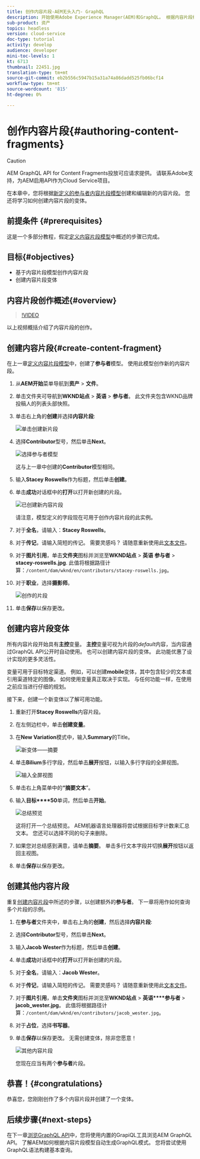 ```yaml
---
title: 创作内容片段-AEM无头入门- GraphQL
description: 开始使用Adobe Experience Manager(AEM)和GraphQL。 根据内容片段模型创建和编辑新的内容片段。 了解如何创建内容片段的变体。
sub-product: 资产
topics: headless
version: cloud-service
doc-type: tutorial
activity: develop
audience: developer
mini-toc-levels: 1
kt: 6713
thumbnail: 22451.jpg
translation-type: tm+mt
source-git-commit: eb2b556c5947b15a31a74a86dadd525fb06bcf14
workflow-type: tm+mt
source-wordcount: '815'
ht-degree: 0%

---
```



# 创作内容片段{#authoring-content-fragments}

>[!CAUTION]
>
> AEM GraphQL API for Content Fragments投放可应请求提供。
> 请联系Adobe支持，为AEM启用API作为Cloud Service项目。

在本章中，您将根据[新定义的参与者内容片段模型](./content-fragment-models.md)创建和编辑新的内容片段。 您还将学习如何创建内容片段的变体。

## 前提条件 {#prerequisites}

这是一个多部分教程，假定[定义内容片段模型](./content-fragment-models.md)中概述的步骤已完成。

## 目标{#objectives}

* 基于内容片段模型创作内容片段
* 创建内容片段变体

## 内容片段创作概述{#overview}

>[!VIDEO](https://video.tv.adobe.com/v/22451/?quality=12&learn=on)

以上视频概括介绍了内容片段的创作。

## 创建内容片段{#create-content-fragment}

在上一章[定义内容片段模型](./content-fragment-models.md)中，创建了&#x200B;**参与者**&#x200B;模型。 使用此模型创作新的内容片段。

1. 从&#x200B;**AEM开始**&#x200B;菜单导航到&#x200B;**资产** > **文件**。
1. 单击文件夹可导航到&#x200B;**WKND站点** > **英语** > **参与者**。 此文件夹包含WKND品牌投稿人的列表头部快照。

1. 单击右上角的&#x200B;**创建**&#x200B;并选择&#x200B;**内容片段**:

   ![单击创建新片段](assets/author-content-fragments/create-content-fragment-menu.png)

1. 选择&#x200B;**Contributor**&#x200B;型号，然后单击&#x200B;**Next**。

   ![选择参与者模型](assets/author-content-fragments/select-contributor-model.png)

   这与上一章中创建的&#x200B;**Contributor**&#x200B;模型相同。

1. 输入&#x200B;**Stacey Roswells**&#x200B;作为标题，然后单击&#x200B;**创建**。
1. 单击&#x200B;**成功**&#x200B;对话框中的&#x200B;**打开**&#x200B;以打开新创建的片段。

   ![已创建新内容片段](assets/author-content-fragments/new-content-fragment.png)

   请注意，模型定义的字段现在可用于创作内容片段的此实例。

1. 对于&#x200B;**全名**，请输入：**Stacey Roswells**。
1. 对于&#x200B;**传记**，请输入简短的传记。 需要灵感吗？ 请随意重新使用此[文本文件](assets/author-content-fragments/stacey-roswells-bio.txt)。
1. 对于&#x200B;**图片引用**，单击&#x200B;**文件夹**&#x200B;图标并浏览至&#x200B;**WKND站点** > **英语** **参与者** > **stacey-roswells.jpg**. 此值将根据路径计算：`/content/dam/wknd/en/contributors/stacey-roswells.jpg`。
1. 对于&#x200B;**职业**，选择&#x200B;**摄影师**。

   ![创作的片段](assets/author-content-fragments/stacye-roswell-fragment-authored.png)

1. 单击&#x200B;**保存**&#x200B;以保存更改。

## 创建内容片段变体

所有内容片段开始具有&#x200B;**主控**&#x200B;变量。 **主控**&#x200B;变量可视为片段的&#x200B;*default*&#x200B;内容，当内容通过GraphQL API公开时自动使用。 也可以创建内容片段的变体。 此功能优惠了设计实现的更多灵活性。

变量可用于目标特定渠道。 例如，可以创建&#x200B;**mobile**&#x200B;变体，其中包含较少的文本或引用渠道特定的图像。 如何使用变量真正取决于实现。 与任何功能一样，在使用之前应当进行仔细的规划。

接下来，创建一个新变体以了解可用功能。

1. 重新打开&#x200B;**Stacey Roswells**&#x200B;内容片段。
1. 在左侧边栏中，单击&#x200B;**创建变量**。
1. 在&#x200B;**New Variation**&#x200B;模式中，输入&#x200B;**Summary**&#x200B;的Title。

   ![新变体——摘要](assets/author-content-fragments/new-variation-summary.png)

1. 单击&#x200B;**Bilium**&#x200B;多行字段，然后单击&#x200B;**展开**&#x200B;按钮，以输入多行字段的全屏视图。

   ![输入全屏视图](assets/author-content-fragments/enter-full-screen-view.png)

1. 单击右上角菜单中的&#x200B;**“摘要文本**”。

1. 输入&#x200B;**目标****50**&#x200B;单词，然后单击&#x200B;**开始**。

   ![总结预览](assets/author-content-fragments/summarize-text-preview.png)

   这将打开一个总结预览。 AEM机器语言处理器将尝试根据目标字计数来汇总文本。 您还可以选择不同的句子来删除。

1. 如果您对总结感到满意，请单击&#x200B;**摘要**。 单击多行文本字段并切换&#x200B;**展开**&#x200B;按钮以返回主视图。

1. 单击&#x200B;**保存**&#x200B;以保存更改。

## 创建其他内容片段

重复[创建内容片段](#create-content-fragment)中所述的步骤，以创建额外的&#x200B;**参与者**。 下一章将用作如何查询多个片段的示例。

1. 在&#x200B;**参与者**&#x200B;文件夹中，单击右上角的&#x200B;**创建**，然后选择&#x200B;**内容片段**:
1. 选择&#x200B;**Contributor**&#x200B;型号，然后单击&#x200B;**Next**。
1. 输入&#x200B;**Jacob Wester**&#x200B;作为标题，然后单击&#x200B;**创建**。
1. 单击&#x200B;**成功**&#x200B;对话框中的&#x200B;**打开**&#x200B;以打开新创建的片段。
1. 对于&#x200B;**全名**，请输入：**Jacob Wester**。
1. 对于&#x200B;**传记**，请输入简短的传记。 需要灵感吗？ 请随意重新使用此[文本文件](assets/author-content-fragments/jacob-wester.txt)。
1. 对于&#x200B;**图片引用**，单击&#x200B;**文件夹**&#x200B;图标并浏览至&#x200B;**WKND站点** > **英语****参与者** > **jacob_wester.jpg**。 此值将根据路径计算：`/content/dam/wknd/en/contributors/jacob_wester.jpg`。
1. 对于&#x200B;**占位**，选择&#x200B;**书写器**。
1. 单击&#x200B;**保存**&#x200B;以保存更改。 无需创建变体，除非您愿意！

   ![其他内容片段](assets/author-content-fragments/additional-content-fragment.png)

   您现在应当有两个&#x200B;**参与者**&#x200B;片段。

## 恭喜！{#congratulations}

恭喜您，您刚刚创作了多个内容片段并创建了一个变体。

## 后续步骤{#next-steps}

在下一章[浏览GraphQL API](explore-graphql-api.md)中，您将使用内置的GrapiQL工具浏览AEM GraphQL API。 了解AEM如何根据内容片段模型自动生成GraphQL模式。 您将尝试使用GraphQL语法构建基本查询。